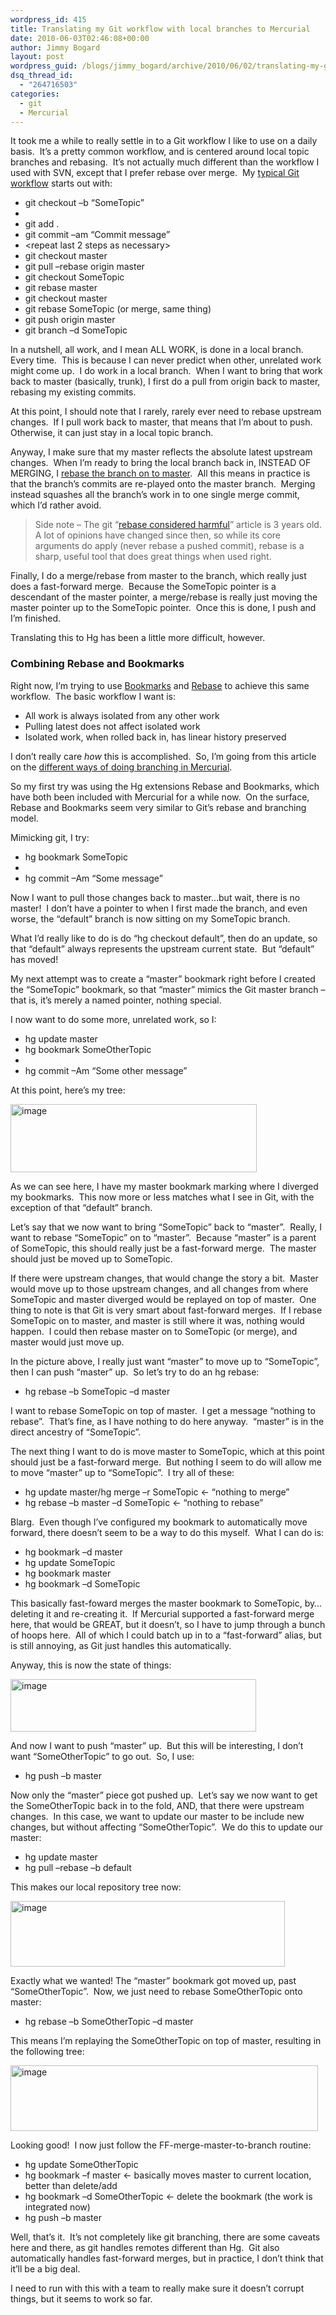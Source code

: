 ```yaml
---
wordpress_id: 415
title: Translating my Git workflow with local branches to Mercurial
date: 2010-06-03T02:46:08+00:00
author: Jimmy Bogard
layout: post
wordpress_guid: /blogs/jimmy_bogard/archive/2010/06/02/translating-my-git-workflow-with-local-branches-to-mercurial.aspx
dsq_thread_id:
  - "264716503"
categories:
  - git
  - Mercurial
---
```

It took me a while to really settle in to a Git workflow I like to use on a daily basis.&#160; It’s a pretty common workflow, and is centered around local topic branches and rebasing.&#160; It’s not actually much different than the workflow I used with SVN, except that I prefer rebase over merge.&#160; My [typical Git workflow](http://www.lostechies.com/blogs/jimmy_bogard/archive/2010/04/30/automapper-git-workflow-dealing-with-bugs-issues.aspx) starts out with:

  * git checkout –b “SomeTopic” 
  * <work work> 
  * git add . 
  * git commit –am “Commit message” 
  * <repeat last 2 steps as necessary> 
  * git checkout master 
  * git pull &#8211;rebase origin master 
  * git checkout SomeTopic 
  * git rebase master 
  * git checkout master 
  * git rebase SomeTopic (or merge, same thing) 
  * git push origin master 
  * git branch –d SomeTopic 

In a nutshell, all work, and I mean ALL WORK, is done in a local branch.&#160; Every time.&#160; This is because I can never predict when other, unrelated work might come up.&#160; I do work in a local branch.&#160; When I want to bring that work back to master (basically, trunk), I first do a pull from origin back to master, rebasing my existing commits.

At this point, I should note that I rarely, rarely ever need to rebase upstream changes.&#160; If I pull work back to master, that means that I’m about to push.&#160; Otherwise, it can just stay in a local topic branch.

Anyway, I make sure that my master reflects the absolute latest upstream changes.&#160; When I’m ready to bring the local branch back in, INSTEAD OF MERGING, I [rebase the branch on to master](http://progit.org/book/ch3-6.html).&#160; All this means in practice is that the branch’s commits are re-played onto the master branch.&#160; Merging instead squashes all the branch’s work in to one single merge commit, which I’d rather avoid.

> Side note – The git “[rebase considered harmful](http://changelog.complete.org/archives/586-rebase-considered-harmful)” article is 3 years old.&#160; A lot of opinions have changed since then, so while its core arguments do apply (never rebase a pushed commit), rebase is a sharp, useful tool that does great things when used right.

Finally, I do a merge/rebase from master to the branch, which really just does a fast-forward merge.&#160; Because the SomeTopic pointer is a descendant of the master pointer, a merge/rebase is really just moving the master pointer up to the SomeTopic pointer.&#160; Once this is done, I push and I’m finished.

Translating this to Hg has been a little more difficult, however.

### Combining Rebase and Bookmarks

Right now, I’m trying to use [Bookmarks](http://mercurial.selenic.com/wiki/BookmarksExtension) and [Rebase](http://mercurial.selenic.com/wiki/RebaseExtension) to achieve this same workflow.&#160; The basic workflow I want is:

  * All work is always isolated from any other work 
  * Pulling latest does not affect isolated work 
  * Isolated work, when rolled back in, has linear history preserved 

I don’t really care _how_ this is accomplished.&#160; So, I’m going from this article on the [different ways of doing branching in Mercurial](http://stevelosh.com/blog/2009/08/a-guide-to-branching-in-mercurial/).

So my first try was using the Hg extensions Rebase and Bookmarks, which have both been included with Mercurial for a while now.&#160; On the surface, Rebase and Bookmarks seem very similar to Git’s rebase and branching model.

Mimicking git, I try:

  * hg bookmark SomeTopic 
  * <work work> 
  * hg commit –Am “Some message” 

Now I want to pull those changes back to master…but wait, there is no master!&#160; I don’t have a pointer to when I first made the branch, and even worse, the “default” branch is now sitting on my SomeTopic branch.

What I’d really like to do is do “hg checkout default”, then do an update, so that “default” always represents the upstream current state.&#160; But “default” has moved!

My next attempt was to create a “master” bookmark right before I created the “SomeTopic” bookmark, so that “master” mimics the Git master branch – that is, it’s merely a named pointer, nothing special.

I now want to do some more, unrelated work, so I:

  * hg update master 
  * hg bookmark SomeOtherTopic 
  * <work work> 
  * hg commit –Am “Some other message” 

At this point, here’s my tree:

[<img style="border-right-width: 0px;border-top-width: 0px;border-bottom-width: 0px;border-left-width: 0px" border="0" alt="image" src="http://lostechies.com/jimmybogard/files/2011/03/image_thumb_7F37A3CC.png" width="394" height="109" />](http://lostechies.com/jimmybogard/files/2011/03/image_7B9988EF.png) 

As we can see here, I have my master bookmark marking where I diverged my bookmarks.&#160; This now more or less matches what I see in Git, with the exception of that “default” branch.

Let’s say that we now want to bring “SomeTopic” back to “master”.&#160; Really, I want to rebase “SomeTopic” on to “master”.&#160; Because “master” is a parent of SomeTopic, this should really just be a fast-forward merge.&#160; The master should just be moved up to SomeTopic.

If there were upstream changes, that would change the story a bit.&#160; Master would move up to those upstream changes, and all changes from where SomeTopic and master diverged would be replayed on top of master.&#160; One thing to note is that Git is very smart about fast-forward merges.&#160; If I rebase SomeTopic on to master, and master is still where it was, nothing would happen.&#160; I could then rebase master on to SomeTopic (or merge), and master would just move up.

In the picture above, I really just want “master” to move up to “SomeTopic”, then I can push “master” up.&#160; So let’s try to do an hg rebase:

  * hg rebase –b SomeTopic –d master 

I want to rebase SomeTopic on top of master.&#160; I get a message “nothing to rebase”.&#160; That’s fine, as I have nothing to do here anyway.&#160; “master” is in the direct ancestry of “SomeTopic”.

The next thing I want to do is move master to SomeTopic, which at this point should just be a fast-forward merge.&#160; But nothing I seem to do will allow me to move “master” up to “SomeTopic”.&#160; I try all of these:

  * hg update master/hg merge –r SomeTopic <- “nothing to merge” 
  * hg rebase –b master –d SomeTopic <- “nothing to rebase” 

Blarg.&#160; Even though I’ve configured my bookmark to automatically move forward, there doesn’t seem to be a way to do this myself.&#160; What I can do is:

  * hg bookmark –d master 
  * hg update SomeTopic 
  * hg bookmark master 
  * hg bookmark –d SomeTopic 

This basically fast-foward merges the master bookmark to SomeTopic, by…deleting it and re-creating it.&#160; If Mercurial supported a fast-forward merge here, that would be GREAT, but it doesn’t, so I have to jump through a bunch of hoops here.&#160; All of which I could batch up in to a “fast-forward” alias, but is still annoying, as Git just handles this automatically.

Anyway, this is now the state of things:

[<img style="border-right-width: 0px;border-top-width: 0px;border-bottom-width: 0px;border-left-width: 0px" border="0" alt="image" src="http://lostechies.com/jimmybogard/files/2011/03/image_thumb_2C4C909B.png" width="393" height="84" />](http://lostechies.com/jimmybogard/files/2011/03/image_5AA61648.png) 

And now I want to push “master” up.&#160; But this will be interesting, I don’t want “SomeOtherTopic” to go out.&#160; So, I use:

  * hg push –b master

Now only the “master” piece got pushed up.&#160; Let’s say we now want to get the SomeOtherTopic back in to the fold, AND, that there were upstream changes.&#160; In this case, we want to update our master to be include new changes, but without affecting “SomeOtherTopic”.&#160; We do this to update our master:

  * hg update master
  * hg pull &#8211;rebase –b default

This makes our local repository tree now:

[<img style="border-bottom: 0px;border-left: 0px;border-top: 0px;border-right: 0px" border="0" alt="image" src="http://lostechies.com/jimmybogard/files/2011/03/image_thumb_648B07B3.png" width="439" height="105" />](http://lostechies.com/jimmybogard/files/2011/03/image_12E48D61.png) 

Exactly what we wanted! The “master” bookmark got moved up, past “SomeOtherTopic”.&#160; Now, we just need to rebase SomeOtherTopic onto master:

  * hg rebase –b SomeOtherTopic –d master

This means I’m replaying the SomeOtherTopic on top of master, resulting in the following tree:

[<img style="border-bottom: 0px;border-left: 0px;border-top: 0px;border-right: 0px" border="0" alt="image" src="http://lostechies.com/jimmybogard/files/2011/03/image_thumb_7CAE720E.png" width="492" height="105" />](http://lostechies.com/jimmybogard/files/2011/03/image_120C2777.png) 

Looking good!&#160; I now just follow the FF-merge-master-to-branch routine:

  * hg update SomeOtherTopic
  * hg bookmark –f master <- basically moves master to current location, better than delete/add
  * hg bookmark –d SomeOtherTopic <- delete the bookmark (the work is integrated now)
  * hg push –b master

Well, that’s it.&#160; It’s not completely like git branching, there are some caveats here and there, as git handles remotes different than Hg.&#160; Git also automatically handles fast-forward merges, but in practice, I don’t think that it’ll be a big deal.

I need to run with this with a team to really make sure it doesn’t corrupt things, but it seems to work so far.